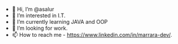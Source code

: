 - 👋 Hi, I’m @asalur
- 👀 I’m interested in I.T.
- 🌱 I’m currently learning JAVA and OOP
- 💞️ I’m looking for work.
- 📫 How to reach me - https://www.linkedin.com/in/marrara-dev/. 

<!---
asalur/asalur is a ✨ special ✨ repository because its `README.md` (this file) appears on your GitHub profile.
You can click the Preview link to take a look at your changes.
--->

